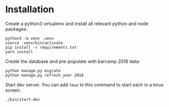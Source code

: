 


# Installation

Create a python3 virtualenv and install all relevant python and node packages:

```
python3 -m venv .venv
source .venv/bin/activate
pip install -r requirements.txt
yarn install
```

Create the database and pre-populate with barcamp 2018 data:

```
python manage.py migrate
python manage.py refresh_year 2018
```

Start dev server. You can add `tmux` to this command to start each in a tmux screen.

```
./bin/start-dev
```